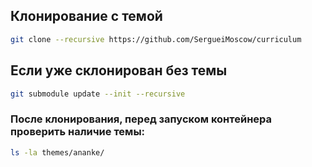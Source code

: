 ## Клонирование с темой
```bash
git clone --recursive https://github.com/SergueiMoscow/curriculum

```

## Если уже склонирован без темы
```bash
git submodule update --init --recursive

```

### После клонирования, перед запуском контейнера проверить наличие темы:
```bash
ls -la themes/ananke/
```